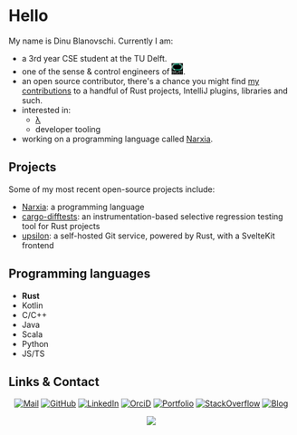 # Hello

My name is Dinu Blanovschi. Currently I am:

- a 3rd year CSE student at the TU Delft.
- one of the sense & control engineers of [<img alt="@delft-hyperloop" src="delft-hyperloop.png" width="20" height="20"></img>](https://github.com/delft-hyperloop).
- an open source contributor, there's a chance you might find [my contributions](https://github.com/search?q=is%3Apr+author%3Adnbln) to a handful of Rust projects, IntelliJ plugins, libraries and such.
- interested in:
    - [λ](https://en.wikipedia.org/wiki/Programming_language_theory)
    - developer tooling
- working on a programming language called [Narxia](https://github.com/dnbln/narxia).

## Projects

Some of my most recent open-source projects include:

- [Narxia](https://github.com/dnbln/narxia): a programming language
- [cargo-difftests](https://github.com/dnbln/cargo-difftests): an instrumentation-based selective regression testing tool for Rust projects
- [upsilon](https://github.com/dnbln/upsilon): a self-hosted Git service, powered by Rust, with a SvelteKit frontend

## Programming languages

- **Rust**
- Kotlin
- C/C++
- Java
- Scala
- Python
- JS/TS

## Links & Contact

<div align="center">

[![Mail](https://img.shields.io/badge/Mail-D14836?style=for-the-badge&logo=mail&logoColor=white)](mailto:dinu@dnbln.dev)
[![GitHub](https://img.shields.io/badge/GitHub-100000?style=for-the-badge&logo=github&logoColor=white)](https://github.com/dnbln)
[![LinkedIn](https://img.shields.io/badge/LinkedIn-0077B5?style=for-the-badge&logo=linkedin&logoColor=white)](https://linkedin.com/in/dnbln)
[![OrciD](https://img.shields.io/badge/orcid-A6CE39?style=for-the-badge&logo=orcid&logoColor=white)](https://orcid.org/0009-0004-6354-9292)
[![Portfolio](https://img.shields.io/badge/Portfolio-255E63?style=for-the-badge&logo=About.me&logoColor=white)](https://dnbln.dev/projects/)
[![StackOverflow](https://img.shields.io/badge/Stack_Overflow-FE7A16?style=for-the-badge&logo=stack-overflow&logoColor=white)](https://stackoverflow.com/users/12576629/dinu)
[![Blog](https://img.shields.io/badge/RSS-FFA500?style=for-the-badge&logo=rss&logoColor=white)](https://dnbln.dev/index.xml)

</p>

![](https://komarev.com/ghpvc/?username=dnbln)
